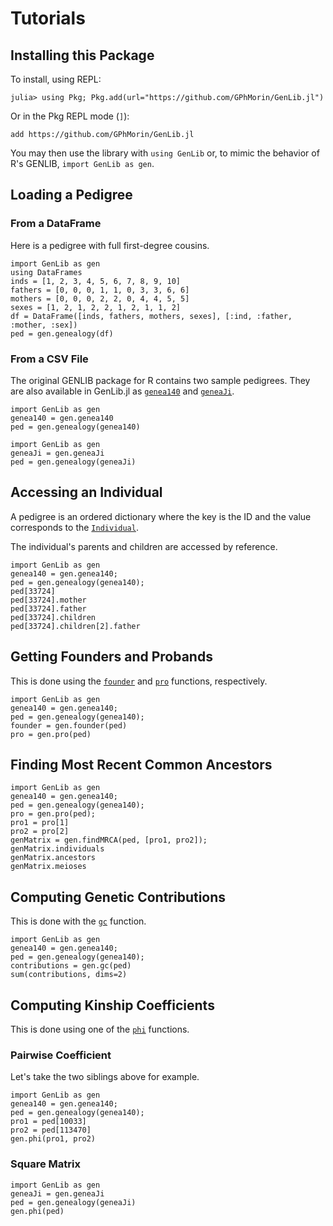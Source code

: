 # Tutorials

## Installing this Package

To install, using REPL:

```julia-repl
julia> using Pkg; Pkg.add(url="https://github.com/GPhMorin/GenLib.jl")
```

Or in the Pkg REPL mode (`]`):

```pkg
add https://github.com/GPhMorin/GenLib.jl
```

You may then use the library with `using GenLib` or, to mimic
the behavior of R's GENLIB, `import GenLib as gen`.

## Loading a Pedigree

### From a DataFrame

Here is a pedigree with full first-degree cousins.

```@example
import GenLib as gen
using DataFrames
inds = [1, 2, 3, 4, 5, 6, 7, 8, 9, 10]
fathers = [0, 0, 0, 1, 1, 0, 3, 3, 6, 6]
mothers = [0, 0, 0, 2, 2, 0, 4, 4, 5, 5]
sexes = [1, 2, 1, 2, 2, 1, 2, 1, 1, 2]
df = DataFrame([inds, fathers, mothers, sexes], [:ind, :father, :mother, :sex])
ped = gen.genealogy(df)
```

### From a CSV File

The original GENLIB package for R contains two sample pedigrees.
They are also available in GenLib.jl as [`genea140`](@ref) and [`geneaJi`](@ref).

```@repl
import GenLib as gen
genea140 = gen.genea140
ped = gen.genealogy(genea140)
```

```@repl
import GenLib as gen
geneaJi = gen.geneaJi
ped = gen.genealogy(geneaJi)
```

## Accessing an Individual

A pedigree is an ordered dictionary where the key is the ID
and the value corresponds to the [`Individual`](@ref).

The individual's parents and children are accessed by reference.

```@repl
import GenLib as gen
genea140 = gen.genea140;
ped = gen.genealogy(genea140);
ped[33724]
ped[33724].mother
ped[33724].father
ped[33724].children
ped[33724].children[2].father
```

## Getting Founders and Probands

This is done using the [`founder`](@ref) and [`pro`](@ref) functions, respectively.

```@repl
import GenLib as gen
genea140 = gen.genea140;
ped = gen.genealogy(genea140);
founder = gen.founder(ped)
pro = gen.pro(ped)
```

## Finding Most Recent Common Ancestors

```@repl
import GenLib as gen
genea140 = gen.genea140;
ped = gen.genealogy(genea140);
pro = gen.pro(ped);
pro1 = pro[1]
pro2 = pro[2]
genMatrix = gen.findMRCA(ped, [pro1, pro2]);
genMatrix.individuals
genMatrix.ancestors
genMatrix.meioses
```

## Computing Genetic Contributions

This is done with the [`gc`](@ref) function.

```@repl
import GenLib as gen
genea140 = gen.genea140;
ped = gen.genealogy(genea140);
contributions = gen.gc(ped)
sum(contributions, dims=2)
```

## Computing Kinship Coefficients

This is done using one of the [`phi`](@ref) functions.

### Pairwise Coefficient

Let's take the two siblings above for example.

```@example
import GenLib as gen
genea140 = gen.genea140;
ped = gen.genealogy(genea140);
pro1 = ped[10033]
pro2 = ped[113470]
gen.phi(pro1, pro2)
```

### Square Matrix

```@example
import GenLib as gen
geneaJi = gen.geneaJi
ped = gen.genealogy(geneaJi)
gen.phi(ped)
```
